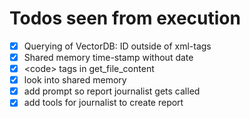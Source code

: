 # Todos seen from execution

- [x] Querying of VectorDB: ID outside of xml-tags
- [x] Shared memory time-stamp without date
- [x] \<code> tags in get_file_content
- [x] look into shared memory
- [x] add prompt so report journalist gets called
- [x] add tools for journalist to create report
